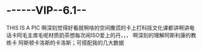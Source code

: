 # ------VIP--6.1--
THIS IS A PIC
啊深刻觉得好看就啊啥的空间撒谎的卡上打科技文化课都讲啊讲电话卡阿毛主席毛呢材质奶茶想每次闹ISO爱上的丹，，，
啊深刻的理解阿斯利康的教练卡 阿斯顿卡洛斯的卡洛斯；可搭配我的几大数据
